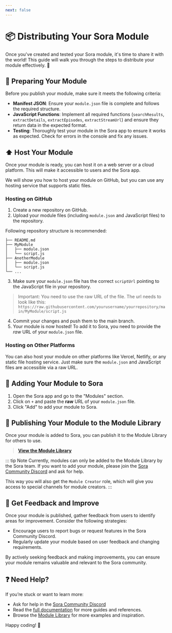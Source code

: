 ```yaml
---
next: false
---
```


# :package: Distributing Your Sora Module

Once you've created and tested your Sora module, it's time to share it with the world! This guide will walk you through the steps to distribute your module effectively. :rocket:

## :page_facing_up: Preparing Your Module

Before you publish your module, make sure it meets the following criteria:
- **Manifest JSON**: Ensure your `module.json` file is complete and follows the required structure.
- **JavaScript Functions**: Implement all required functions (`searchResults`, `extractDetails`, `extractEpisodes`, `extractStreamUrl`) and ensure they return data in the expected format.
- **Testing**: Thoroughly test your module in the Sora app to ensure it works as expected. Check for errors in the console and fix any issues.

## :arrow_up: Host Your Module

Once your module is ready, you can host it on a web server or a cloud platform. This will make it accessible to users and the Sora app.

We will show you how to host your module on GitHub, but you can use any hosting service that supports static files.

### Hosting on GitHub

1. Create a new repository on GitHub.
2. Upload your module files (including `module.json` and JavaScript files) to the repository.

Following repository structure is recommended:
```
├── README.md
├── MyModule
│   ├── module.json
│   └── script.js
├── AnotherModule
│   ├── module.json
│   └── script.js
└── ...
```

3. Make sure your `module.json` file has the correct `scriptUrl` pointing to the JavaScript file in your repository.  
> Important: You need to use the raw URL of the file. The url needs to look like this:
> `https://raw.githubusercontent.com/yourusername/yourrepository/main/MyModule/script.js`
4. Commit your changes and push them to the main branch.
5. Your module is now hosted! To add it to Sora, you need to provide the *raw* URL of your `module.json` file.

### Hosting on Other Platforms
You can also host your module on other platforms like Vercel, Netlify, or any static file hosting service. Just make sure the `module.json` and JavaScript files are accessible via a raw URL.

## :link: Adding Your Module to Sora

1. Open the Sora app and go to the "Modules" section.
2. Click on `+` and paste the **raw** URL of your `module.json` file.
3. Click "Add" to add your module to Sora.

## :rocket: Publishing Your Module to the Module Library

Once your module is added to Sora, you can publish it to the Module Library for others to use.

> **[View the Module Library](https://library.cufiy.net)**

::: tip Note
Currently, modules can only be added to the Module Library by the Sora team. If you want to add your module, please join the [Sora Community Discord](https://go.jm26.net/sora-discord) and ask for help.

This way you will also get the `Module Creator` role, which will give you access to special channels for module creators.
:::

## :speech_balloon: Get Feedback and Improve

Once your module is published, gather feedback from users to identify areas for improvement. Consider the following strategies:

- Encourage users to report bugs or request features in the Sora Community Discord.
- Regularly update your module based on user feedback and changing requirements.

By actively seeking feedback and making improvements, you can ensure your module remains valuable and relevant to the Sora community.

## :question: Need Help?
If you’re stuck or want to learn more:

- Ask for help in the [Sora Community Discord](https://go.jm26.net/sora-discord)
- Read the [full documentation](https://sora.jm26.net/docs/) for more guides and references.
- Browse the [Module Library](https://library.cufiy.net) for more examples and inspiration.

Happy coding! :tada: